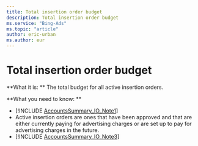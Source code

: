```yaml
---
title: Total insertion order budget
description: Total insertion order budget
ms.service: "Bing-Ads"
ms.topic: "article"
author: eric-urban
ms.author: eur
---
```


# Total insertion order budget

**What it is: **    The total budget for all active insertion orders.

**What you need to know: **

- [!INCLUDE [AccountsSummary_IO_Note1](../includes/AccountsSummary_IO_Note1.md)]
- Active insertion orders are ones that have been approved and that are either currently paying for advertising charges or are set up to pay for advertising charges in the future.
- [!INCLUDE [AccountsSummary_IO_Note3](../includes/AccountsSummary_IO_Note3.md)]


